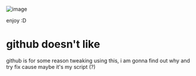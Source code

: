 ![image](https://github.com/user-attachments/assets/f23e40ee-9fde-4c21-83da-e367ce11aa10)

enjoy :D

# github doesn't like

github is for some reason tweaking using this, i am gonna find out why and try fix cause maybe it's my script (?)
